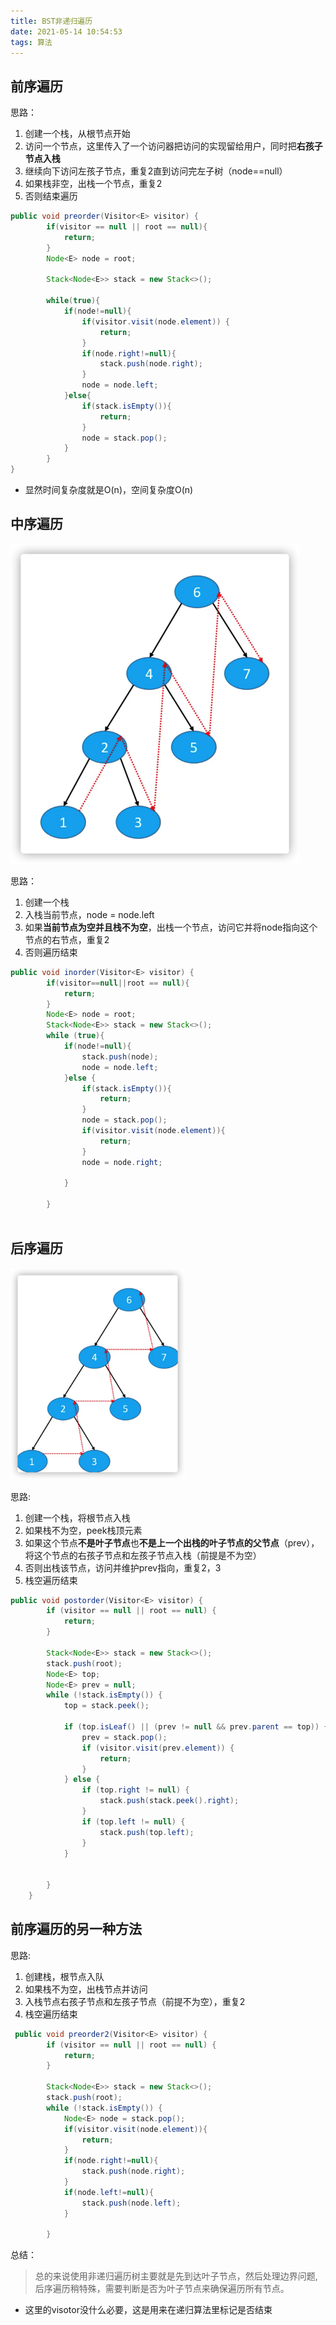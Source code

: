 ```yaml
---
title: BST非递归遍历
date: 2021-05-14 10:54:53
tags: 算法
---
```


<!-- more -->



## 前序遍历

思路：

1. 创建一个栈，从根节点开始
2. 访问一个节点，这里传入了一个访问器把访问的实现留给用户，同时把**右孩子节点入栈**
3. 继续向下访问左孩子节点，重复2直到访问完左子树（node==null）
4. 如果栈非空，出栈一个节点，重复2
5. 否则结束遍历



```java
public void preorder(Visitor<E> visitor) {
		if(visitor == null || root == null){
			return;
		}
		Node<E> node = root;

		Stack<Node<E>> stack = new Stack<>();

		while(true){
			if(node!=null){
				if(visitor.visit(node.element)) {
                    return;
                }
				if(node.right!=null){
					stack.push(node.right);
				}
				node = node.left;
			}else{
				if(stack.isEmpty()){
					return;
				}
				node = stack.pop();
			}
		}
}
```



- 显然时间复杂度就是O(n)，空间复杂度O(n)



## 中序遍历

<img src="https://raw.githubusercontent.com/C1EYE/figureBed/main/img/20210514185053.png" alt="image-20210514185053824" style="zoom:50%;" />



思路：

1. 创建一个栈
2. 入栈当前节点，node = node.left
3. 如果**当前节点为空并且栈不为空**，出栈一个节点，访问它并将node指向这个节点的右节点，重复2
4. 否则遍历结束



```java
public void inorder(Visitor<E> visitor) {
	    if(visitor==null||root == null){
            return;
        }
        Node<E> node = root;
        Stack<Node<E>> stack = new Stack<>();
	    while (true){
	        if(node!=null){
                stack.push(node);
                node = node.left;
            }else {
	            if(stack.isEmpty()){
                    return;
                }
                node = stack.pop();
	            if(visitor.visit(node.element)){
                    return;
                }
				node = node.right;

            }

	    }
	   
```



## 后序遍历



<img src="https://raw.githubusercontent.com/C1EYE/figureBed/main/img/20210514194526.png" alt="image-20210514194526599" style="zoom:33%;" />

思路:

1. 创建一个栈，将根节点入栈
2. 如果栈不为空，peek栈顶元素
3. 如果这个节点**不是叶子节点**也**不是上一个出栈的叶子节点的父节点**（prev），将这个节点的右孩子节点和左孩子节点入栈（前提是不为空）
4. 否则出栈该节点，访问并维护prev指向，重复2，3
5. 栈空遍历结束



```java
public void postorder(Visitor<E> visitor) {
        if (visitor == null || root == null) {
            return;
        }

        Stack<Node<E>> stack = new Stack<>();
        stack.push(root);
        Node<E> top;
        Node<E> prev = null;
        while (!stack.isEmpty()) {
            top = stack.peek();

            if (top.isLeaf() || (prev != null && prev.parent == top)) {
                prev = stack.pop();
                if (visitor.visit(prev.element)) {
                    return;
                }
            } else {
                if (top.right != null) {
                    stack.push(stack.peek().right);
                }
                if (top.left != null) {
                    stack.push(top.left);
                }
            }


        }
    }
```



## 前序遍历的另一种方法

思路:

1. 创建栈，根节点入队
2. 如果栈不为空，出栈节点并访问
3. 入栈节点右孩子节点和左孩子节点（前提不为空），重复2
4. 栈空遍历结束

```java
 public void preorder2(Visitor<E> visitor) {
        if (visitor == null || root == null) {
            return;
        }

        Stack<Node<E>> stack = new Stack<>();
        stack.push(root);
        while (!stack.isEmpty()) {
            Node<E> node = stack.pop();
            if(visitor.visit(node.element)){
                return;
            }
            if(node.right!=null){
                stack.push(node.right);
            }
            if(node.left!=null){
                stack.push(node.left);
            }

        }
```









总结：

> 总的来说使用非递归遍历树主要就是先到达叶子节点，然后处理边界问题,后序遍历稍特殊，需要判断是否为叶子节点来确保遍历所有节点。



- 这里的visotor没什么必要，这是用来在递归算法里标记是否结束